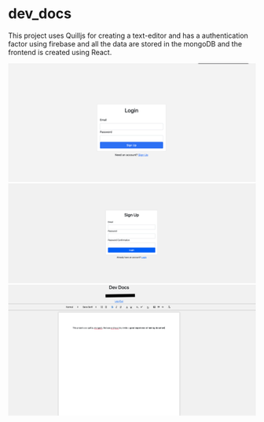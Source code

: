 # dev_docs

This project uses Quilljs for creating a text-editor and has a authentication factor using firebase and all the data are stored in the mongoDB and the frontend is created using React.
<p>
<img src="https://github.com/Devesan/dev_docs/blob/master/Results/login.png"  />
<img src="https://github.com/Devesan/dev_docs/blob/master/Results/signup.png"  />
<img src="https://github.com/Devesan/dev_docs/blob/master/Results/main.png"  />
</p>
